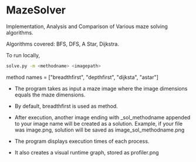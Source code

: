 # MazeSolver
Implementation, Analysis and Comparison of Various maze solving algorithms.

Algorithms covered:
BFS, DFS, A Star, Dijkstra.


To run locally,
```bash
solve.py -m <methodname> <imagepath> 
```
method names = ["breadthfirst", "depthfirst", "dijksta", "astar"]

* The program takes as input a maze image where the image dimensions equals the maze dimensions.

* By default, breadthfirst is used as method.
* After execution, another image ending with _sol_methodname appended to your image name will be created as a solution.
Example, if your file was image.png, solution will be saved as image_sol_methodname.png
* The program  displays execution times of each process.
* It also creates a visual runtime graph, stored as profiler.png

